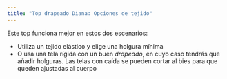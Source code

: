 ```yaml
---
title: "Top drapeado Diana: Opciones de tejido"
---
```


Este top funciona mejor en estos dos escenarios:

- Utiliza un tejido elástico y elige una holgura mínima
- O usa una tela rígida con un buen _drapeado_, en cuyo caso tendrás que añadir holguras. Las telas con caída se pueden cortar al bies para que queden ajustadas al cuerpo
